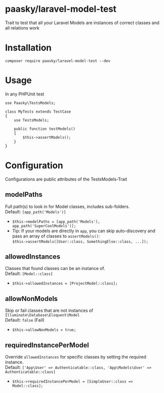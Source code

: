 # paasky/laravel-model-test
Trait to test that all your Laravel Models are instances of correct classes and all relations work

# Installation
`composer require paasky/laravel-model-test --dev`

# Usage
In any PHPUnit test
```
use Paasky\TestsModels;

class MyTests extends TestCase
{
    use TestsModels;
    
    public function testModels()
    {
        $this->assertModels();
    }
}
```

# Configuration

Configurations are public attributes of the TestsModels-Trait

## modelPaths
Full path(s) to look in for Model classes, includes sub-folders.  
Default: `[app_path('Models')]`
- `$this->modelPaths = [app_path('Models'), app_path('SuperCoolModels')];`
- Tip: If your models are directly in `app`, you can skip auto-discovery and pass an array of classes to `assertModels()`:   
`$this->assertModels([User::class, SomethingElse::class, ...]);`

## allowedInstances
Classes that found classes can be an instance of.  
Default: `[Model::class]`
- `$this->allowedInstances = [ProjectModel::class];`

## allowNonModels
Skip or fail classes that are not instances of `Illuminate\Database\Eloquent\Model`  
Default: `false` (Fail)
- `$this->allowNonModels = true;`

## requiredInstancePerModel
Override `allowedInstances` for specific classes by setting the required instance.  
Default: `['App\User' => Authenticatable::class, 'App\Models\User' => Authenticatable::class]`
- `$this->requiredInstancePerModel = [SimpleUser::class => Model::class];`